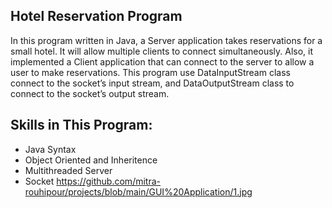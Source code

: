 ## Hotel Reservation Program
In this program written in Java, a Server application takes reservations for a small hotel. It will allow multiple clients to connect simultaneously. Also, it implemented a Client application that can connect to the server to allow a user to make reservations.
This program use DataInputStream class connect to the socket’s input stream, and DataOutputStream class to connect to the socket’s output stream.

## Skills in This Program:
- Java Syntax
- Object Oriented and Inheritence
- Multithreaded Server
- Socket
https://github.com/mitra-rouhipour/projects/blob/main/GUI%20Application/1.jpg